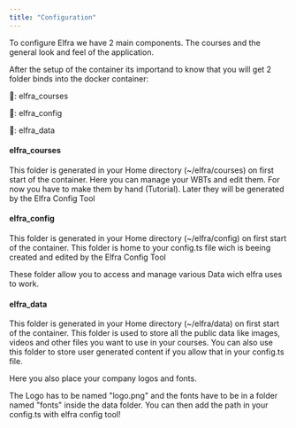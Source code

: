 ```yaml
---
title: "Configuration"
---
```


To configure Elfra we have 2 main components. The courses and the general look and feel of the application.

After the setup of the container its importand to know that you will get 2 folder binds into the docker container:

📂: elfra_courses

📂: elfra_config

📂: elfra_data

#### elfra_courses

This folder is generated in your Home directory (~/elfra/courses) on first start of the container. Here you can manage your WBTs and edit them. For now you have to make them by hand (Tutorial). Later they will be generated by the Elfra Config Tool

#### elfra_config

This folder is generated in your Home directory (~/elfra/config) on first start of the container. This folder is home to your config.ts file wich is beeing created and edited by the Elfra Config Tool

These folder allow you to access and manage various Data wich elfra uses to work.

#### elfra_data

This folder is generated in your Home directory (~/elfra/data) on first start of the container. This folder is used to store all the public data like images, videos and other files you want to use in your courses. You can also use this folder to store user generated content if you allow that in your config.ts file.

Here you also place your company logos and fonts.

The Logo has to be named "logo.png" and the fonts have to be in a folder named "fonts" inside the data folder. You can then add the path in your config.ts with elfra config tool!
